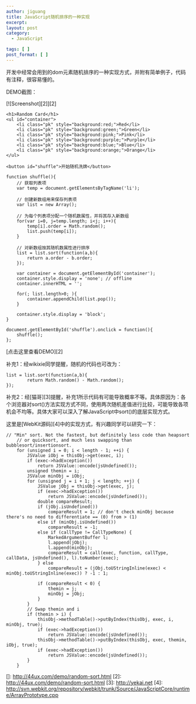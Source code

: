 ```yaml
---
author: jiguang
title: JavaScript随机排序的一种实现
excerpt:
layout: post
category:
  - JavaScript

tags: [ ]
post_format: [ ]
---
```

开发中经常会用到的dom元素随机排序的一种实现方式，并附有简单例子，代码有注释，很容易懂的。

DEMO截图：

[![Screenshot][2]][2]

    <h1>Random Card</h1>
    <ul id="container">
        <li class="pk" style="background:red;">Red</li>
        <li class="pk" style="background:green;">Green</li>
        <li class="pk" style="background:pink;">Pink</li>
        <li class="pk" style="background:purple;">Purple</li>
        <li class="pk" style="background:blue;">Blue</li>
        <li class="pk" style="background:orange;">Orange</li>
    </ul>
    
    <button id="shuffle">开始随机洗牌</button>

    function shuffle(){
        // 获取列表项
        var temp = document.getElementsByTagName('li');
    
        // 创建新数组用来保存列表项
        var list = new Array();
    
        // 为每个列表项分配一个随机数属性，并将其存入新数组
        for(var i=0, j=temp.length; i<j; i++){
            temp[i].order = Math.random();
            list.push(temp[i]);
        }
    
        // 对新数组按其随机数属性进行排序
        list = list.sort(function(a,b){
            return a.order - b.order;
        });
    
        var container = document.getElementById('container');
        container.style.display = 'none'; // offline
        container.innerHTML = '';
    
        for(; list.length>0; ){
            container.appendChild(list.pop());
        }
    
        container.style.display = 'block';
    }
    
    document.getElementById('shuffle').onclick = function(){
        shuffle();
    };

[点击这里查看DEMO][2]

补充1：经wikixie同学提醒，随机的代码也可改为：

    list = list.sort(function(a,b){
            return Math.random() - Math.random();
    });

补充2：经[猫哥][3]提醒，补充1所示代码有可能导致概率不等。具体原因为：各个浏览器对sort()方法实现方式不同，使用两次随机差值进行比较，可能导致各项机会不均等。具体大家可以深入了解JavaScript中sort()的底层实现方式。

这里是[WebKit源码][4]中的实现方式，有兴趣同学可以研究一下：

    // "Min" sort. Not the fastest, but definitely less code than heapsort
        // or quicksort, and much less swapping than bubblesort/insertionsort.
        for (unsigned i = 0; i < length - 1; ++i) {
            JSValue iObj = thisObj->get(exec, i);
            if (exec->hadException())
                return JSValue::encode(jsUndefined());
            unsigned themin = i;
            JSValue minObj = iObj;
            for (unsigned j = i + 1; j < length; ++j) {
                JSValue jObj = thisObj->get(exec, j);
                if (exec->hadException())
                    return JSValue::encode(jsUndefined());
                double compareResult;
                if (jObj.isUndefined())
                    compareResult = 1; // don't check minObj because there's no need to differentiate == (0) from > (1)
                else if (minObj.isUndefined())
                    compareResult = -1;
                else if (callType != CallTypeNone) {
                    MarkedArgumentBuffer l;
                    l.append(jObj);
                    l.append(minObj);
                    compareResult = call(exec, function, callType, callData, jsUndefined(), l).toNumber(exec);
                } else
                    compareResult = (jObj.toUStringInline(exec) < minObj.toUStringInline(exec)) ? -1 : 1;
    
                if (compareResult < 0) {
                    themin = j;
                    minObj = jObj;
                }
            }
            // Swap themin and i
            if (themin > i) {
                thisObj->methodTable()->putByIndex(thisObj, exec, i, minObj, true);
                if (exec->hadException())
                    return JSValue::encode(jsUndefined());
                thisObj->methodTable()->putByIndex(thisObj, exec, themin, iObj, true);
                if (exec->hadException())
                    return JSValue::encode(jsUndefined());
            }
        }

 []: http://44ux.com/demo/random-sort.html
 [2]: http://44ux.com/demo/random-sort.html
 [3]: http://yekai.net
 [4]: http://svn.webkit.org/repository/webkit/trunk/Source/JavaScriptCore/runtime/ArrayPrototype.cpp